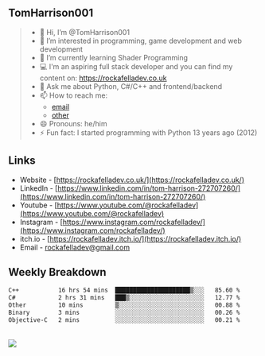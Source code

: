 ## TomHarrison001

> - 👋 Hi, I’m @TomHarrison001
> - 👀 I’m interested in programming, game development and web development
> - 🌱 I’m currently learning Shader Programming
> - 💻 I'm an aspiring full stack developer and you can find my content on: https://rockafelladev.co.uk
> - 💬 Ask me about Python, C#/C++ and frontend/backend
> - 📫 How to reach me: 
>     - [email](rockafelladev@gmail.com)  
>     - [other](https://rockafelladev.co.uk/#contact)
> - 😄 Pronouns: he/him
> - ⚡ Fun fact: I started programming with Python 13 years ago (2012)

## Links
- Website - [https://rockafelladev.co.uk/](https://rockafelladev.co.uk/)
- LinkedIn - [https://www.linkedin.com/in/tom-harrison-272707260/](https://www.linkedin.com/in/tom-harrison-272707260/)
- Youtube - [https://www.youtube.com/@rockafelladev](https://www.youtube.com/@rockafelladev)
- Instagram - [https://www.instagram.com/rockafelladev/](https://www.instagram.com/rockafelladev/)
- itch.io - [https://rockafelladev.itch.io/](https://rockafelladev.itch.io/)
- Email - rockafelladev@gmail.com

## Weekly Breakdown

<!--START_SECTION:waka-->

```txt
C++           16 hrs 54 mins  █████████████████████▒░░░   85.60 %
C#            2 hrs 31 mins   ███▒░░░░░░░░░░░░░░░░░░░░░   12.77 %
Other         10 mins         ▒░░░░░░░░░░░░░░░░░░░░░░░░   00.88 %
Binary        3 mins          ░░░░░░░░░░░░░░░░░░░░░░░░░   00.26 %
Objective-C   2 mins          ░░░░░░░░░░░░░░░░░░░░░░░░░   00.21 %
```

<!--END_SECTION:waka-->

<br/>

<img src="https://github-profile-trophy.vercel.app/?username=TomHarrison001&theme=nord&no-frame=true&margin-w=10&column=7" />

<br/>
